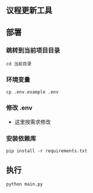 ## 议程更新工具

## 部署

### 跳转到当前项目目录
```
cd 当前目录
```

### 环境变量
```
cp .env.example .env
```
### 修改 .env

- 这里按需求修改

### 安装依赖库

```
pip install -r requirements.txt
```

## 执行
```
python main.py
```
